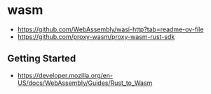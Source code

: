 # wasm

- https://github.com/WebAssembly/wasi-http?tab=readme-ov-file
- https://github.com/proxy-wasm/proxy-wasm-rust-sdk

## Getting Started

- https://developer.mozilla.org/en-US/docs/WebAssembly/Guides/Rust_to_Wasm
